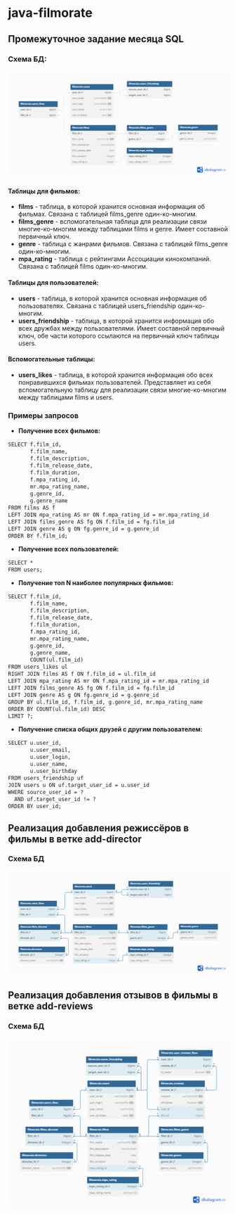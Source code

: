 # java-filmorate
## Промежуточное задание месяца SQL
### Схема БД:
![ER-диаграмма БД для бэкенда Filmorate](/assets/images/Filmorate_ER_DB.png)
#### Таблицы для фильмов:
- **films** - таблица, в которой хранится основная информация об фильмах. 
Связана с таблицей films_genre один-ко-многим.
- **films_genre** - вспомогательная таблица для реализации связи многие-ко-многим между таблицами films и genre.
Имеет составной первичный ключ.
- **genre** - таблица с жанрами фильмов. Связана с таблицей films_genre один-ко-многим.
- **mpa_rating** - таблица с рейтингами Ассоциации кинокомпаний. Связана с таблицей films один-ко-многим.
#### Таблицы для пользователей:
- **users** - таблица, в которой хранится основная информация об пользователях.
Связана с таблицей users_friendship один-ко-многим.
- **users_friendship** - таблица, в которой хранится информация обо всех дружбах между пользователями.
Имеет составной первичный ключ, обе части которого ссылаются на первичный ключ таблицы users.
#### Вспомогательные таблицы:
- **users_likes** - таблица, в которой хранится информация обо всех понравившихся фильмах пользователей. 
Представляет из себя вспомогательную таблицу для реализации связи многие-ко-многим 
между таблицами films и users.
### Примеры запросов
- **Получение всех фильмов:**
```
SELECT f.film_id,
       f.film_name,
       f.film_description,
       f.film_release_date,
       f.film_duration,
       f.mpa_rating_id,
       mr.mpa_rating_name,
       g.genre_id,
       g.genre_name
FROM films AS f
LEFT JOIN mpa_rating AS mr ON f.mpa_rating_id = mr.mpa_rating_id
LEFT JOIN films_genre AS fg ON f.film_id = fg.film_id
LEFT JOIN genre AS g ON fg.genre_id = g.genre_id
ORDER BY f.film_id;
```

- **Получение всех пользователей:**
```
SELECT *
FROM users;
```
- **Получение топ N наиболее популярных фильмов:**
```
SELECT f.film_id,
       f.film_name,
       f.film_description,
       f.film_release_date,
       f.film_duration,
       f.mpa_rating_id,
       mr.mpa_rating_name,
       g.genre_id,
       g.genre_name,
       COUNT(ul.film_id)
FROM users_likes ul
RIGHT JOIN films AS f ON f.film_id = ul.film_id
LEFT JOIN mpa_rating AS mr ON f.mpa_rating_id = mr.mpa_rating_id
LEFT JOIN films_genre AS fg ON f.film_id = fg.film_id
LEFT JOIN genre AS g ON fg.genre_id = g.genre_id
GROUP BY ul.film_id, f.film_id, g.genre_id, mr.mpa_rating_name
ORDER BY COUNT(ul.film_id) DESC
LIMIT ?;
```
- **Получение списка общих друзей с другим пользователем:**
```
SELECT u.user_id,
       u.user_email,
       u.user_login,
       u.user_name,
       u.user_birthday
FROM users_friendship uf
JOIN users u ON uf.target_user_id = u.user_id
WHERE source_user_id = ?
  AND uf.target_user_id != ?
ORDER BY user_id;
```
## Реализация добавления режиссёров в фильмы в ветке add-director
### Схема БД
![ER-диаграмма БД для ветки add-director](/assets/images/Filmorate_ER_DB_add-director.png)
## Реализация добавления отзывов в фильмы в ветке add-reviews
### Схема БД
![ER-диаграмма БД для ветки add-reviews](/assets/images/Filmorate_ER_DB_add-reviews.png)